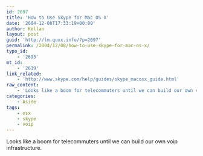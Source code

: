 ```yaml
---
id: 2697
title: 'How to Use Skype for Mac OS X'
date: '2004-12-08T17:33:19+00:00'
author: Kellan
layout: post
guid: 'http://lm.quxx.info/?p=2697'
permalink: /2004/12/08/how-to-use-skype-for-mac-os-x/
typo_id:
    - '2695'
mt_id:
    - '2619'
link_related:
    - 'http://www.skype.com/help/guides/skype_macosx_guide.html'
raw_content:
    - 'Looks like a boom for telecommuters until we can build our own voip infrastructure.'
categories:
    - Aside
tags:
    - osx
    - skype
    - voip
---
```


Looks like a boom for telecommuters until we can build our own voip infrastructure.